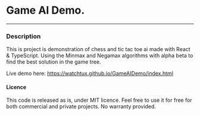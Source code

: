 # Game AI Demo.

---

### Description

This is project is demonstration of chess and tic tac toe ai made with React & TypeScript.
Using the Minmax and Negamax algorithms with alpha beta to find the best solution in the game tree.

Live demo here: https://watchtux.github.io/GameAIDemo/index.html

#### Licence

This code is released as is, under MIT licence. Feel free to use it for free for both commercial and private projects. No warranty provided.
